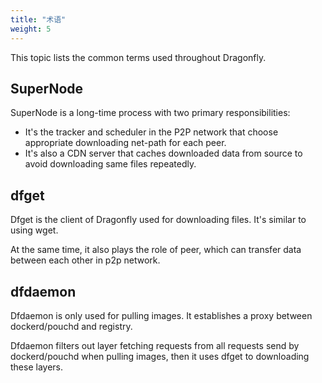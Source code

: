 ```yaml
---
title: "术语"
weight: 5
---
```


This topic lists the common terms used throughout Dragonfly.

## SuperNode

SuperNode is a long-time process with two primary responsibilities:
* It's the tracker and scheduler in the P2P network that choose appropriate downloading net-path for each peer. 
* It's also a CDN server that caches downloaded data from source to avoid downloading same files repeatedly.

## dfget

Dfget is the client of Dragonfly used for downloading files. It's similar to using wget.

At the same time, it also plays the role of peer, which can transfer data between each other in p2p network.

## dfdaemon

Dfdaemon is only used for pulling images. It establishes a proxy between dockerd/pouchd and registry.

Dfdaemon filters out layer fetching requests from all requests send by dockerd/pouchd when pulling images, then it uses dfget to downloading these layers.
